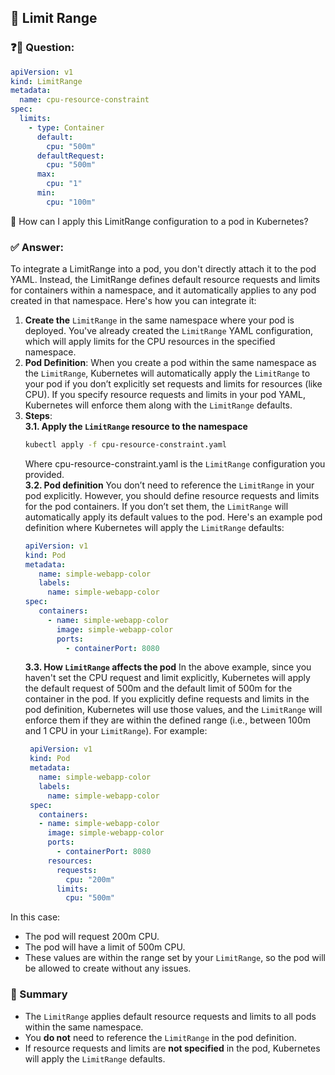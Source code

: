## 🔹 Limit Range

### ❓🤔 **Question**: 
```yaml
apiVersion: v1
kind: LimitRange
metadata:
  name: cpu-resource-constraint
spec:
  limits:
    - type: Container
      default:
        cpu: "500m"
      defaultRequest:
        cpu: "500m"
      max:
        cpu: "1"
      min:
        cpu: "100m"
```

🧩 How can I apply this LimitRange configuration to a pod in Kubernetes?

### ✅ **Answer**: 
To integrate a LimitRange into a pod, you don't directly attach it to the pod YAML. 
Instead, the LimitRange defines default resource requests and limits for containers within a namespace, and it automatically applies to any pod created in that namespace.
Here's how you can integrate it:
1. **Create the** `LimitRange` in the same namespace where your pod is deployed. You've already created the `LimitRange` YAML configuration, which will apply limits for the CPU resources in the specified namespace.
2. **Pod Definition**: When you create a pod within the same namespace as the `LimitRange`, Kubernetes will automatically apply the `LimitRange` to your pod if you don’t explicitly set requests and limits for resources (like CPU). 
If you specify resource requests and limits in your pod YAML, Kubernetes will enforce them along with the `LimitRange` defaults.
3. **Steps**:  
   **3.1. Apply the `LimitRange` resource to the namespace**
   ```bash
   kubectl apply -f cpu-resource-constraint.yaml
   ```
   Where cpu-resource-constraint.yaml is the `LimitRange` configuration you provided.  
   **3.2. Pod definition**
   You don’t need to reference the `LimitRange` in your pod explicitly. However, you should define resource requests and limits for the pod containers. If you don’t set them, the `LimitRange` will automatically apply its default values to the pod.
   Here's an example pod definition where Kubernetes will apply the `LimitRange` defaults:
   ```yaml
   apiVersion: v1
   kind: Pod
   metadata:
      name: simple-webapp-color
      labels:
        name: simple-webapp-color
   spec:
      containers:
        - name: simple-webapp-color
          image: simple-webapp-color
          ports:
            - containerPort: 8080
   ```
   **3.3. How `LimitRange` affects the pod**
   In the above example, since you haven't set the CPU request and limit explicitly, Kubernetes will apply the default request of 500m and the default limit of 500m for the container in the pod.
   If you explicitly define requests and limits in the pod definition, Kubernetes will use those values, and the `LimitRange` will enforce them if they are within the defined range (i.e., between 100m and 1 CPU in your `LimitRange`).
   For example:
   ```yaml
    apiVersion: v1
    kind: Pod
    metadata:
      name: simple-webapp-color
      labels:
        name: simple-webapp-color
    spec:
      containers:
      - name: simple-webapp-color
        image: simple-webapp-color
        ports:
          - containerPort: 8080
        resources:
          requests:
            cpu: "200m"
          limits:
            cpu: "500m"
   ```

In this case:  
* The pod will request 200m CPU.
* The pod will have a limit of 500m CPU.
* These values are within the range set by your `LimitRange`, so the pod will be allowed to create without any issues.

### 📌 Summary

* The `LimitRange` applies default resource requests and limits to all pods within the same namespace.
* You **do not** need to reference the `LimitRange` in the pod definition.
* If resource requests and limits are **not specified** in the pod, Kubernetes will apply the `LimitRange` defaults.